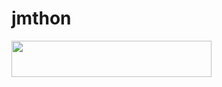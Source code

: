 # jmthon

<p align="left"><a href="https://heroku.com/deploy?template=https://github.com/habibtya/musi"> <img src="https://img.shields.io/badge/Deploy%20To%20Heroku-purple?style=for-the-badge&logo=heroku" width="320" height="58.45"/></a></p>
